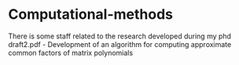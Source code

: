 # Computational-methods
There is some staff related to the research developed during my phd
draft2.pdf  -  Development of an algorithm for computing approximate common factors of matrix polynomials
